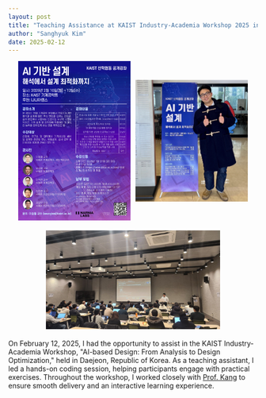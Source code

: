 ```yaml
---
layout: post
title: "Teaching Assistance at KAIST Industry-Academia Workshop 2025 in Daejeon, Republic of Korea"
author: "Sanghyuk Kim"
date: 2025-02-12
---
```


<style>
.image-container {
    display: flex;
    justify-content: center;
    align-items: center;
    gap: 10px;
    flex-wrap: wrap;
}

.image-container img {
    max-width: 45%;
    height: auto;
}

.single-image {
    display: block;
    max-width: 70%;
    height: auto;
    margin: 20px auto;
}
</style>

<div class="image-container">
    <img src="/images/2025_KAIST_TA_Poster.jpg" alt="2025_KAIST_TA_Poster">
    <img src="/images/2025_KAIST_TA_SH.jpg" alt="2025_KAIST_TA_SH">
</div>

<img src="/images/2025_KAIST_TA.jpg" alt="2025_KAIST_TA" class="single-image">

On February 12, 2025, I had the opportunity to assist in the KAIST Industry-Academia Workshop, "AI-based Design: From Analysis to Design Optimization," held in Daejeon, Republic of Korea. As a teaching assistant, I led a hands-on coding session, helping participants engage with practical exercises. Throughout the workshop, I worked closely with [Prof. Kang](https://scholar.google.com/citations?user=tYU_Cz0AAAAJ&hl=en&oi=ao) to ensure smooth delivery and an interactive learning experience.

